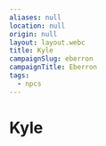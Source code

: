 ```yaml
---
aliases: null
location: null
origin: null
layout: layout.webc
title: Kyle
campaignSlug: eberron
campaignTitle: Eberron
tags:
  - npcs
---
```

# Kyle
